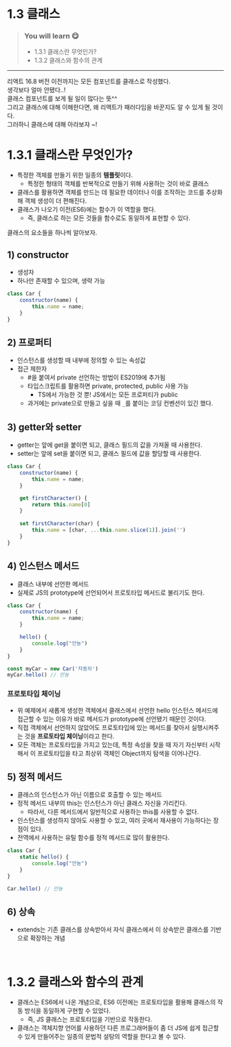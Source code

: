 # 1.3 클래스

> ### You will learn 😋
>- 1.3.1 클래스란 무엇인가?
>- 1.3.2 클래스와 함수의 관계

---

리액트 16.8 버전 이전까지는 모든 컴포넌트를 클래스로 작성했다.  
생각보다 얼마 안됐다..!  
클래스 컴포넌트를 보게 될 일이 많다는 뜻^^  
그리고 클래스에 대해 이해한다면, 왜 리액트가 패러다임을 바꾼지도 알 수 있게 될 것이다.  
그러하니 클래스에 대해 아라보쟈 ~!  

# 1.3.1 클래스란 무엇인가?
- 특정한 객체를 만들기 위한 일종의 **템플릿**이다.
    - 특정한 형태의 객체를 반복적으로 만들기 위해 사용하는 것이 바로 클래스
- 클래스를 활용하면 객체를 만드는 데 필요한 데이터나 이를 조작하는 코드를 추상화해 객체 생성이 더 편해진다.
- 클래스가 나오기 이전(ES6)에는 함수가 이 역할을 했다.
    - 즉, 클래스로 하는 모든 것들을 함수로도 동일하게 표현할 수 있다.

클래스의 요소들을 하나씩 알아보자.

## 1) constructor
- 생성자
- 하나만 존재할 수 있으며, 생략 가능

```js
class Car {
    constructor(name) {
        this.name = name;
    }
}
```

## 2) 프로퍼티
- 인스턴스를 생성할 때 내부에 정의할 수 있는 속성값
- 접근 제한자
    - #을 붙여서 private 선언하는 방법이 ES2019에 추가됨
    - 타입스크립트를 활용하면 private, protected, public 사용 가능
        - TS에서 가능한 것 뿐! JS에서는 모든 프로퍼티가 public
    - 과거에는 private으로 만들고 싶을 때 `_`를 붙이는 코딩 컨벤션이 있긴 했다.

## 3) getter와 setter
- getter는 앞에 get을 붙이면 되고, 클래스 필드의 값을 가져올 때 사용한다.
- setter는 앞에 set을 붙이면 되고, 클래스 필드에 값을 할당할 때 사용한다.

```js
class Car {
    constructor(name) {
        this.name = name;
    }

    get firstCharacter() {
        return this.name[0]
    }
    
    set firstCharacter(char) {
        this.name = [char, ...this.name.slice(1)].join('')
    }
}
```

## 4) 인스턴스 메서드
- 클래스 내부에 선언한 메서드
- 실제로 JS의 prototype에 선언되어서 프로토타입 메서드로 불리기도 한다.

```js
class Car {
    constructor(name) {
        this.name = name;
    }

    hello() {
        console.log("안뇽")
    }
}

const myCar = new Car('자동차')
myCar.hello() // 안뇽
```

### 프로토타입 체이닝
- 위 예제에서 새롭게 생성한 객체에서 클래스에서 선언한 hello 인스턴스 메서드에 접근할 수 있는 이유가 바로 메서드가 prototype에 선언됐기 때문인 것이다.
- 직접 객체에서 선언하지 않았어도 프로토타입에 있는 메서드를 찾아서 실행시켜주는 것을 **프로토타입 체이닝**이라고 한다.
- 모든 객체는 프로토타입을 가지고 있는데, 특정 속성을 찾을 때 자기 자신부터 시작해서 이 프로토타입을 타고 최상위 객체인 Object까지 탐색을 이어나간다.

## 5) 정적 메서드
- 클래스의 인스턴스가 아닌 이름으로 호출할 수 있는 메서드
- 정적 메서드 내부의 this는 인스턴스가 아닌 클래스 자신을 가리킨다.
    - 따라서, 다른 메서드에서 일반적으로 사용하는 this를 사용할 수 없다.
- 인스턴스를 생성하지 않아도 사용할 수 있고, 여러 곳에서 재사용이 가능하다는 장점이 있다.
- 전역에서 사용하는 유틸 함수를 정적 메서드로 많이 활용한다.

```js
class Car {
    static hello() {
        console.log("안뇽")
    }
}

Car.hello() // 안뇽
```

## 6) 상속
- extends는 기존 클래스를 상속받아서 자식 클래스에서 이 상속받은 클래스를 기반으로 확장하는 개념

<br/>

# 1.3.2 클래스와 함수의 관계
- 클래스는 ES6에서 나온 개념으로, ES6 이전에는 프로토타입을 활용해 클래스의 작동 방식을 동일하게 구현할 수 있었다.
    - 즉, JS 클래스는 프로토타입을 기반으로 작동한다.
- 클래스는 객체지향 언어를 사용하던 다른 프로그래머들이 좀 더 JS에 쉽게 접근할 수 있게 만들어주는 일종의 문법적 설탕의 역할을 한다고 볼 수 있다.